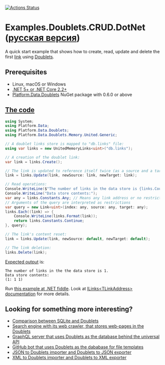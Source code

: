 [![Actions Status](https://github.com/linksplatform/Examples.Doublets.CRUD.DotNet/workflows/CI/badge.svg)](https://github.com/linksplatform/Examples.Doublets.CRUD.DotNet/actions?workflow=CI)

# Examples.Doublets.CRUD.DotNet ([русская версия](https://github.com/linksplatform/Examples.Doublets.CRUD.DotNet/blob/master/README.ru.md))

A quick start example that shows how to create, read, update and delete the first [link](https://github.com/Konard/LinksPlatform/wiki/FAQ#what-does-the-link-mean) using [Doublets](https://github.com/linksplatform/Data.Doublets).

## Prerequisites
* Linux, macOS or Windows
* [.NET 5+ or .NET Core 2.2+](https://dotnet.microsoft.com/download)
* [Platform.Data.Doublets](https://www.nuget.org/packages/Platform.Data.Doublets) NuGet package with 0.6.0 or above

## [The code](https://github.com/linksplatform/Examples.Doublets.CRUD.DotNet/blob/master/Program.cs)

```C#
using System;
using Platform.Data;
using Platform.Data.Doublets;
using Platform.Data.Doublets.Memory.United.Generic;

// A doublet links store is mapped to "db.links" file:
using var links = new UnitedMemoryLinks<uint>("db.links");

// A creation of the doublet link: 
var link = links.Create();

// The link is updated to reference itself twice (as a source and a target):
link = links.Update(link, newSource: link, newTarget: link);

// Read operations:
Console.WriteLine($"The number of links in the data store is {links.Count()}.");
Console.WriteLine("Data store contents:");
var any = links.Constants.Any; // Means any link address or no restriction on link address
// Arguments of the query are interpreted as restrictions
var query = new Link<uint>(index: any, source: any, target: any);
links.Each((link) => {
    Console.WriteLine(links.Format(link));
    return links.Constants.Continue;
}, query);

// The link's content reset:
link = links.Update(link, newSource: default, newTarget: default);

// The link deletion:
links.Delete(link);
```

[Expected output](https://github.com/linksplatform/Examples.Doublets.CRUD.DotNet/runs/2646250538#step:3:4) is:

```
The number of links in the the data store is 1.
Data store contents:
(1: 1 1)
```

Run [this example at .NET fiddle](https://dotnetfiddle.net/Y7Zvt0). Look at [ILinks\<TLinkAddress\> documentation](https://linksplatform.github.io/Data/csharp/api/Platform.Data.ILinks-2.html) for more details.

## Looking for something more interesting?
* [Comparison between SQLite and Doublets](https://github.com/linksplatform/Comparisons.SQLiteVSDoublets)
* [Search engine with its web crawler, that stores web-pages in the Doublets](https://github.com/linksplatform/Crawler)
* [GraphQL server that uses Doublets as the database behind the universal API](https://github.com/linksplatform/Data.Doublets.GraphQL)
* [GitHub bot that uses Doublets as the dababase for file templates](https://github.com/linksplatform/Bot)
* [JSON to Doublets importer and Doublets to JSON exporter](https://github.com/linksplatform/Data.Doublets.Json)
* [XML to Doublets importer and Doublets to XML exporter](https://github.com/linksplatform/Data.Doublets.Xml)
